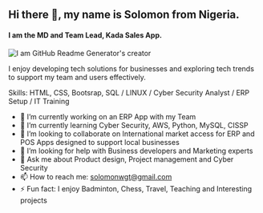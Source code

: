## Hi there 👋, my name is Solomon from Nigeria.
#### I am the MD and Team Lead, Kada Sales App. 
![I am GitHub Readme Generator's creator](https://arturssmirnovs.github.io/github-profile-readme-generator/images/banner.png)

I enjoy developing tech solutions for businesses and exploring tech trends to support my team and users effectively.

Skills: HTML, CSS, Bootsrap, SQL / LINUX / Cyber Security Analyst / ERP Setup / IT Training

- 🔭 I’m currently working on an ERP App with my Team
- 🌱 I’m currently learning Cyber Security, AWS, Python, MySQL, CISSP 
- 👯 I’m looking to collaborate on International market access for ERP and POS Apps designed to support local businesses
- 🤔 I’m looking for help with Business developers and Marketing experts 
- 💬 Ask me about Product design, Project management and Cyber Security 
- 📫 How to reach me: solomonwgt@gmail.com 
- ⚡ Fun fact: I enjoy Badminton, Chess, Travel, Teaching and Interesting projects



